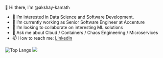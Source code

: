 ### 
👋 Hi there, I’m @akshay-kamath
- 👀 I’m interested in Data Science and Software Development.
- 🌱 I’m currently working as Senior Software Engineer at Accenture
- 💞️ I’m looking to collaborate on interesting ML solutions 
- 💬 Ask me about Cloud / Containers / Chaos Engineering / Microservices
- 📫 How to reach me: [LinkedIn](https://www.linkedin.com/in/akshay-kamath/)

![Top Langs](https://github-readme-stats.vercel.app/api/top-langs/?username=akshay-kamath&theme=tokyonight)
<img src="https://github-readme-stats.vercel.app/api?username=akshay-kamath&&show_icons=true&title_color=ffffff&icon_color=5db6fc&text_color=a3d6ff&bg_color=004475"/>

<!--
**akshay-kamath/akshay-kamath** is a ✨ _special_ ✨ repository because its `README.md` (this file) appears on your GitHub profile.

Here are some ideas to get you started:

- 🔭 I’m currently working on ...
- 🌱 I’m currently learning ...
- 👯 I’m looking to collaborate on ...
- 🤔 I’m looking for help with ...
- 💬 Ask me about ...
- 📫 How to reach me: ...
- 😄 Pronouns: ...
- ⚡ Fun fact: ...
-->
